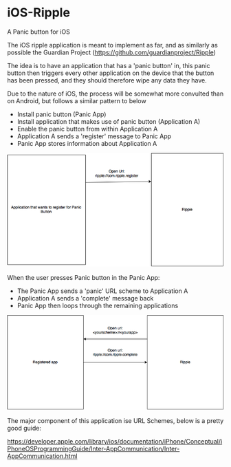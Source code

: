 # iOS-Ripple
A Panic button for iOS

The iOS ripple application is meant to implement as far, and as similarly as possible the Guardian Project (https://github.com/guardianproject/Ripple)

The idea is to have an application that has a 'panic button' in, this panic button then triggers every other application on the device that the button has been pressed, and they should therefore wipe any data they have. 

Due to the nature of iOS, the process will be somewhat more convulted than on Android, but follows a similar pattern to below 

* Install panic button (Panic App)
* Install application that makes use of panic button (Application A)
* Enable the panic button from within Application A
* Application A sends a 'register' message to Panic App
* Panic App stores information about Application A

![Alt text](https://github.com/dllewellyn/iOS-Ripple/blob/master/Images/RippleFlow.png)


When the user presses Panic button in the Panic App:
* The Panic App sends a 'panic' URL scheme to Application A
* Application A sends a 'complete' message back
* Panic App then loops through the remaining applications

![Alt text](https://github.com/dllewellyn/iOS-Ripple/blob/master/Images/Triggering.png)

The major component of this application ise URL Schemes, below is a pretty good guide: 

https://developer.apple.com/library/ios/documentation/iPhone/Conceptual/iPhoneOSProgrammingGuide/Inter-AppCommunication/Inter-AppCommunication.html
